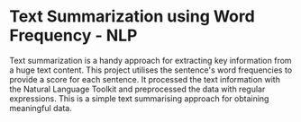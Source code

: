 # Text Summarization using Word Frequency - NLP

Text summarization is a handy approach for extracting key information from a huge text content. This project utilises the sentence's word frequencies to provide a score for each sentence. It processed the text information with the Natural Language Toolkit and preprocessed the data with regular expressions. This is a simple text summarising approach for obtaining meaningful data.
